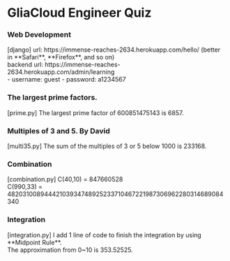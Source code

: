 # GliaCloud Engineer Quiz

<h3>Web Development </h3>
[django]
  url: https://immense-reaches-2634.herokuapp.com/hello/   (better in **Safari**, **Firefox**, and so on)<br> 
  backend url: https://immense-reaches-2634.herokuapp.com/admin/learning <br>
  - username: guest
  - password: a1234567<br>

<h3>The largest prime factors.</h3> 
[prime.py]
  The largest prime factor of 600851475143 is 6857. <br>

<h3>Multiples of 3 and 5. By David </h3> 
[multi35.py]
  The sum of the multiples of 3 or 5 below 1000 is 233168. <br>

<h3>Combination </h3> 
[combination.py]
  C(40,10) = 847660528 <br>
  C(990,33) = 48203100894442103934748925233710467221987306962280314689084340<br>
  
<h3>Integration </h3> 
[integration.py]
  I add 1 line of code to finish the integration by using **Midpoint Rule**. <br>
  The approximation from 0~10 is 353.52525. <br>
